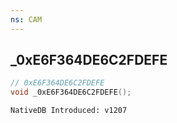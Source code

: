 ```yaml
---
ns: CAM
---
```

## _0xE6F364DE6C2FDEFE

```c
// 0xE6F364DE6C2FDEFE
void _0xE6F364DE6C2FDEFE();
```

```
NativeDB Introduced: v1207
```

